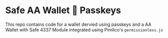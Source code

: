 # Safe AA Wallet 🤝 Passkeys

This repo contains code for a wallet dervied using passkeys and a AA Wallet with Safe 4337 Module integrated using Pimlico's `permissionless.js`

